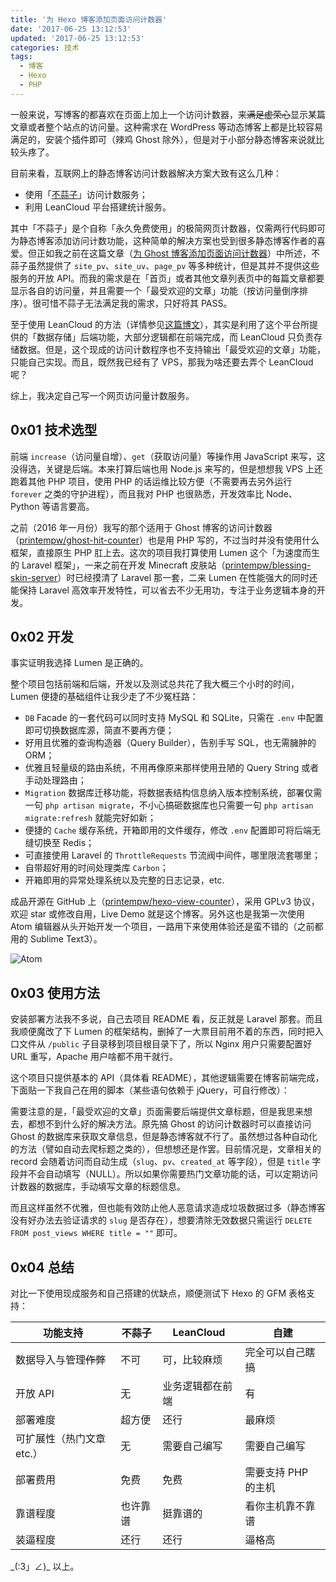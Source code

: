 ```yaml
---
title: '为 Hexo 博客添加页面访问计数器'
date: '2017-06-25 13:12:53'
updated: '2017-06-25 13:12:53'
categories: 技术
tags:
  - 博客
  - Hexo
  - PHP
---
```


一般来说，写博客的都喜欢在页面上加上一个访问计数器，来~~满足虚荣心~~显示某篇文章或者整个站点的访问量。这种需求在 WordPress 等动态博客上都是比较容易满足的，安装个插件即可（辣鸡 Ghost 除外），但是对于小部分静态博客来说就比较头疼了。

<!--more-->

目前来看，互联网上的静态博客访问计数器解决方案大致有这么几种：

- 使用「[不蒜子](http://busuanzi.ibruce.info/)」访问计数服务；
- 利用 LeanCloud 平台搭建统计服务。

其中「不蒜子」是个自称「永久免费使用」的极简网页计数器，仅需两行代码即可为静态博客添加访问计数功能，这种简单的解决方案也受到很多静态博客作者的喜爱。但正如我之前在这篇文章（[为 Ghost 博客添加页面访问计数器](https://printempw.github.io/add-page-view-counter-for-ghost-blog/)）中所述，不蒜子虽然提供了 `site_pv`、`site_uv`、`page_pv` 等多种统计，但是其并不提供这些服务的开放 API。而我的需求是在「首页」或者其他文章列表页中的每篇文章都要显示各自的访问量，并且需要一个「最受欢迎的文章」功能（按访问量倒序排序）。很可惜不蒜子无法满足我的需求，只好将其 PASS。

至于使用 LeanCloud 的方法（详情参见[这篇博文](http://crescentmoon.info/2014/12/11/popular-widget/)），其实是利用了这个平台所提供的「数据存储」后端功能，大部分逻辑都在前端完成，而 LeanCloud 只负责存储数据。但是，这个现成的访问计数程序也不支持输出「最受欢迎的文章」功能，只能自己实现。而且，既然我已经有了 VPS，那我为啥还要去弄个 LeanCloud 呢？

综上，我决定自己写一个网页访问量计数服务。

## 0x01 技术选型

前端 `increase`（访问量自增）、`get`（获取访问量）等操作用 JavaScript 来写，这没得选，关键是后端。本来打算后端也用 Node.js 来写的，但是想想我 VPS 上还跑着其他 PHP 项目，使用 PHP 的话运维比较方便（不需要再去另外运行 `forever` 之类的守护进程），而且我对 PHP 也很熟悉，开发效率比 Node、Python 等语言要高。

之前（2016 年一月份）我写的那个适用于 Ghost 博客的访问计数器（[printempw/ghost-hit-counter](https://github.com/printempw/ghost-hit-counter)）也是用 PHP 写的，不过当时并没有使用什么框架，直接原生 PHP 肛上去。这次的项目我打算使用 Lumen 这个「为速度而生的 Laravel 框架」，一来之前在开发 Minecraft 皮肤站（[printempw/blessing-skin-server](https://github.com/printempw/blessing-skin-server)）时已经摸清了 Laravel 那一套，二来 Lumen 在性能强大的同时还能保持 Laravel 高效率开发特性，可以省去不少无用功，专注于业务逻辑本身的开发。

## 0x02 开发

事实证明我选择 Lumen 是正确的。

整个项目包括前端和后端，开发以及测试总共花了我大概三个小时的时间，Lumen 便捷的基础组件让我少走了不少冤枉路：

- `DB` Facade 的一套代码可以同时支持 MySQL 和 SQLite，只需在 `.env` 中配置即可切换数据库源，简直不要再方便；
- 好用且优雅的查询构造器（Query Builder），告别手写 SQL，也无需臃肿的 ORM；
- 优雅且轻量级的路由系统，不用再像原来那样使用丑陋的 Query String 或者手动处理路由；
- `Migration` 数据库迁移功能，将数据表结构信息纳入版本控制系统，部署仅需一句 `php artisan migrate`，不小心搞砸数据库也只需要一句 `php artisan migrate:refresh` 就能完好如新；
- 便捷的 `Cache` 缓存系统，开箱即用的文件缓存，修改 `.env` 配置即可将后端无缝切换至 Redis；
- 可直接使用 Laravel 的 `ThrottleRequests` 节流阀中间件，哪里限流套哪里；
- 自带超好用的时间处理类库 `Carbon`；
- 开箱即用的异常处理系统以及完整的日志记录，etc.

成品开源在 GitHub 上（[printempw/hexo-view-counter](https://github.com/printempw/hexo-view-counter)），采用 GPLv3 协议，欢迎 star 或修改自用，Live Demo 就是这个博客。另外这也是我第一次使用 Atom 编辑器从头开始开发一个项目，一路用下来使用体验还是蛮不错的（之前都用的 Sublime Text3）。

![Atom](https://img.prin.studio/images/2017/06/25/snipaste_20170624_222645.png)

## 0x03 使用方法

安装部署方法我不多说，自己去项目 README 看，反正就是 Laravel 那套。而且我顺便魔改了下 Lumen 的框架结构，删掉了一大票目前用不着的东西，同时把入口文件从 `/public` 子目录移到项目根目录下了，所以 Nginx 用户只需要配置好 URL 重写，Apache 用户啥都不用干就行。

这个项目只提供基本的 API（具体看 README），其他逻辑需要在博客前端完成，下面贴一下我自己在用的脚本（某些语句依赖于 jQuery，可自行修改）：

<script src="https://gist.github.com/printempw/2e0e0c127a0f5081434b4dbe136327c1.js"></script>

需要注意的是，「最受欢迎的文章」页面需要后端提供文章标题，但是我思来想去，都想不到什么好的解决方法。原先搞 Ghost 的访问计数器时可以直接访问 Ghost 的数据库来获取文章信息，但是静态博客就不行了。虽然想过各种自动化的方法（譬如自动去爬标题之类的），但想想还是作罢。目前情况是，文章相关的 record 会随着访问而自动生成（`slug`、`pv`、`created_at` 等字段），但是 `title` 字段并不会自动填写（NULL）。所以如果你需要热门文章功能的话，可以定期访问计数器的数据库，手动填写文章的标题信息。

而且这样虽然不优雅，但也能有效防止他人恶意请求造成垃圾数据过多（静态博客没有好办法去验证请求的 `slug` 是否存在），想要清除无效数据只需运行 `DELETE FROM post_views WHERE title = ""` 即可。

## 0x04 总结

对比一下使用现成服务和自己搭建的优缺点，顺便测试下 Hexo 的 GFM 表格支持：

| 功能支持            | 不蒜子  | LeanCloud | 自建           |
| --------------- | ---- | --------- | ------------ |
| 数据导入与管理~~作弊~~   | 不可   | 可，比较麻烦    | 完全可以自己瞎搞     |
| 开放 API          | 无    | 业务逻辑都在前端  | 有            |
| 部署难度            | 超方便  | 还行        | 最麻烦          |
| 可扩展性（热门文章 etc.） | 无    | 需要自己编写    | 需要自己编写       |
| 部署费用            | 免费   | 免费        | 需要支持 PHP 的主机 |
| 靠谱程度            | 也许靠谱 | 挺靠谱的      | 看你主机靠不靠谱     |
| 装逼程度            | 还行   | 还行        | 逼格高          |

\_(:3」∠)\_ 以上。
